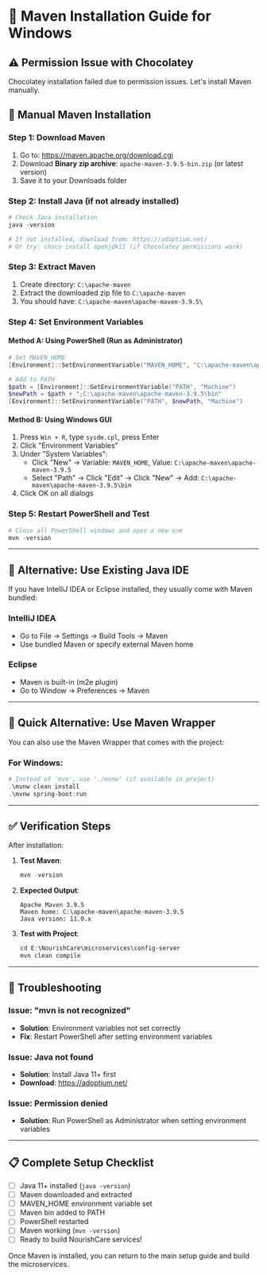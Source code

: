 # 🔧 Maven Installation Guide for Windows

## ⚠️ Permission Issue with Chocolatey
Chocolatey installation failed due to permission issues. Let's install Maven manually.

## 🚀 Manual Maven Installation

### Step 1: Download Maven
1. Go to: https://maven.apache.org/download.cgi
2. Download **Binary zip archive**: `apache-maven-3.9.5-bin.zip` (or latest version)
3. Save it to your Downloads folder

### Step 2: Install Java (if not already installed)
```powershell
# Check Java installation
java -version

# If not installed, download from: https://adoptium.net/
# Or try: choco install openjdk11 (if Chocolatey permissions work)
```

### Step 3: Extract Maven
1. Create directory: `C:\apache-maven`
2. Extract the downloaded zip file to `C:\apache-maven`
3. You should have: `C:\apache-maven\apache-maven-3.9.5\`

### Step 4: Set Environment Variables

#### Method A: Using PowerShell (Run as Administrator)
```powershell
# Set MAVEN_HOME
[Environment]::SetEnvironmentVariable("MAVEN_HOME", "C:\apache-maven\apache-maven-3.9.5", "Machine")

# Add to PATH
$path = [Environment]::GetEnvironmentVariable("PATH", "Machine")
$newPath = $path + ";C:\apache-maven\apache-maven-3.9.5\bin"
[Environment]::SetEnvironmentVariable("PATH", $newPath, "Machine")
```

#### Method B: Using Windows GUI
1. Press `Win + R`, type `sysdm.cpl`, press Enter
2. Click "Environment Variables"
3. Under "System Variables":
   - Click "New" → Variable: `MAVEN_HOME`, Value: `C:\apache-maven\apache-maven-3.9.5`
   - Select "Path" → Click "Edit" → Click "New" → Add: `C:\apache-maven\apache-maven-3.9.5\bin`
4. Click OK on all dialogs

### Step 5: Restart PowerShell and Test
```powershell
# Close all PowerShell windows and open a new one
mvn -version
```

---

## 🔧 Alternative: Use Existing Java IDE

If you have IntelliJ IDEA or Eclipse installed, they usually come with Maven bundled:

### IntelliJ IDEA
- Go to File → Settings → Build Tools → Maven
- Use bundled Maven or specify external Maven home

### Eclipse
- Maven is built-in (m2e plugin)
- Go to Window → Preferences → Maven

---

## 🚀 Quick Alternative: Use Maven Wrapper

You can also use the Maven Wrapper that comes with the project:

### For Windows:
```powershell
# Instead of 'mvn', use './mvnw' (if available in project)
.\mvnw clean install
.\mvnw spring-boot:run
```

---

## ✅ Verification Steps

After installation:

1. **Test Maven**:
   ```powershell
   mvn -version
   ```

2. **Expected Output**:
   ```
   Apache Maven 3.9.5
   Maven home: C:\apache-maven\apache-maven-3.9.5
   Java version: 11.0.x
   ```

3. **Test with Project**:
   ```powershell
   cd E:\NourishCare\microservices\config-server
   mvn clean compile
   ```

---

## 🐛 Troubleshooting

### Issue: "mvn is not recognized"
- **Solution**: Environment variables not set correctly
- **Fix**: Restart PowerShell after setting environment variables

### Issue: Java not found
- **Solution**: Install Java 11+ first
- **Download**: https://adoptium.net/

### Issue: Permission denied
- **Solution**: Run PowerShell as Administrator when setting environment variables

---

## 📋 Complete Setup Checklist

- [ ] Java 11+ installed (`java -version`)
- [ ] Maven downloaded and extracted
- [ ] MAVEN_HOME environment variable set
- [ ] Maven bin added to PATH
- [ ] PowerShell restarted
- [ ] Maven working (`mvn -version`)
- [ ] Ready to build NourishCare services!

Once Maven is installed, you can return to the main setup guide and build the microservices.
